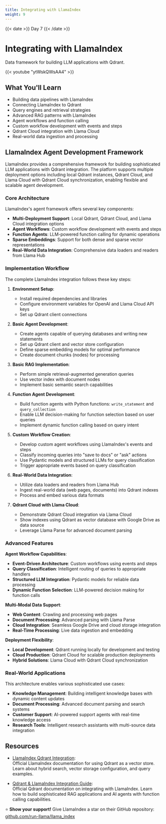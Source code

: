 ```yaml
---
title: Integrating with LlamaIndex
weight: 9
---
```


{{< date >}} Day 7 {{< /date >}}

# Integrating with LlamaIndex

Data framework for building LLM applications with Qdrant.

{{< youtube "ytWskQWsAA4" >}}

## What You'll Learn

- Building data pipelines with LlamaIndex
- Connecting LlamaIndex to Qdrant
- Query engines and retrieval strategies
- Advanced RAG patterns with LlamaIndex
- Agent workflows and function calling
- Custom workflow development with events and steps
- Qdrant Cloud integration with Llama Cloud
- Real-world data ingestion and processing

## LlamaIndex Agent Development Framework

LlamaIndex provides a comprehensive framework for building sophisticated LLM applications with Qdrant integration. The platform supports multiple deployment options including local Qdrant instances, Qdrant Cloud, and Llama Cloud with Qdrant Cloud synchronization, enabling flexible and scalable agent development.

### Core Architecture

LlamaIndex's agent framework offers several key components:

- **Multi-Deployment Support**: Local Qdrant, Qdrant Cloud, and Llama Cloud integration options
- **Agent Workflows**: Custom workflow development with events and steps
- **Function Agents**: LLM-powered function calling for dynamic operations
- **Sparse Embeddings**: Support for both dense and sparse vector representations
- **Real-World Data Integration**: Comprehensive data loaders and readers from Llama Hub

### Implementation Workflow

The complete LlamaIndex integration follows these key steps:

1. **Environment Setup**:
   - Install required dependencies and libraries
   - Configure environment variables for OpenAI and Llama Cloud API keys
   - Set up Qdrant client connections

2. **Basic Agent Development**:
   - Create agents capable of querying databases and writing new statements
   - Set up Qdrant client and vector store configuration
   - Define sparse embedding models for optimal performance
   - Create document chunks (nodes) for processing

3. **Basic RAG Implementation**:
   - Perform simple retrieval-augmented generation queries
   - Use vector index with document nodes
   - Implement basic semantic search capabilities

4. **Function Agent Development**:
   - Build function agents with Python functions: `write_statement` and `query_collection`
   - Enable LLM decision-making for function selection based on user queries
   - Implement dynamic function calling based on query intent

5. **Custom Workflow Creation**:
   - Develop custom agent workflows using LlamaIndex's events and steps
   - Classify incoming queries into "save to docs" or "ask" actions
   - Use Pydantic models and structured LLMs for query classification
   - Trigger appropriate events based on query classification

6. **Real-World Data Integration**:
   - Utilize data loaders and readers from Llama Hub
   - Ingest real-world data (web pages, documents) into Qdrant indexes
   - Process and embed various data formats

7. **Qdrant Cloud with Llama Cloud**:
   - Demonstrate Qdrant Cloud integration via Llama Cloud
   - Show indexes using Qdrant as vector database with Google Drive as data source
   - Leverage Llama Parse for advanced document parsing

### Advanced Features

**Agent Workflow Capabilities**:
- **Event-Driven Architecture**: Custom workflows using events and steps
- **Query Classification**: Intelligent routing of queries to appropriate handlers
- **Structured LLM Integration**: Pydantic models for reliable data processing
- **Dynamic Function Selection**: LLM-powered decision making for function calls

**Multi-Modal Data Support**:
- **Web Content**: Crawling and processing web pages
- **Document Processing**: Advanced parsing with Llama Parse
- **Cloud Integration**: Seamless Google Drive and cloud storage integration
- **Real-Time Processing**: Live data ingestion and embedding

**Deployment Flexibility**:
- **Local Development**: Qdrant running locally for development and testing
- **Cloud Production**: Qdrant Cloud for scalable production deployments
- **Hybrid Solutions**: Llama Cloud with Qdrant Cloud synchronization

### Real-World Applications

This architecture enables various sophisticated use cases:

- **Knowledge Management**: Building intelligent knowledge bases with dynamic content updates
- **Document Processing**: Advanced document parsing and search systems
- **Customer Support**: AI-powered support agents with real-time knowledge access
- **Research Tools**: Intelligent research assistants with multi-source data integration

## Resources

- [LlamaIndex Qdrant Integration](https://docs.llamaindex.ai/en/stable/examples/vector_stores/qdrant_hybrid/):  
  Official LlamaIndex documentation for using Qdrant as a vector store. Learn about hybrid search, vector storage configuration, and query examples.

- [Qdrant & LlamaIndex Integration Guide](https://qdrant.tech/documentation/frameworks/llama-index/):  
  Official Qdrant documentation on integrating with LlamaIndex. Learn how to build sophisticated RAG applications and AI agents with function calling capabilities.

⭐ **Show your support!** Give LlamaIndex a star on their GitHub repository: [github.com/run-llama/llama_index](https://github.com/run-llama/llama_index)

